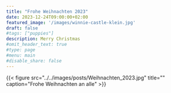 ```yaml
---
title: "Frohe Weihnachten 2023"
date: 2023-12-24T09:00:00+02:00
featured_image: '/images/winnie-castle-klein.jpg'
draft: false
#tags: ["puppies"]
description: Merry Christmas
#omit_header_text: true
#type: page
#menu: main
#disable_share: false
---
```


{{< figure src="../../images/posts/Weihnachten_2023.jpg" title="" caption="Frohe Weihnachten an alle" >}}  

